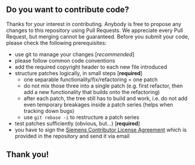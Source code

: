 <!--
SPDX-FileCopyrightText: Copyright (C) 2023 Siemens AG

SPDX-License-Identifier: MIT
-->

## Do you want to contribute code? ##

Thanks for your interest in contributing. Anybody is free to propose any changes to this repository using Pull Requests. We appreciate every Pull Request, but merging cannot be guaranteed. Before you submit your code, please check the following prerequisites: 
 
* use git to manage your changes [*recommended*]
* please follow common code conventions
* add the required copyright header to each new file introduced
* structure patches logically, in small steps [**required**]
    * one separable functionality/fix/refactoring = one patch
    * do not mix those three into a single patch (e.g. first refactor, then
      add a new functionality that builds onto the refactoring)
    * after each patch, the tree still has to build and work, i.e. do not add
      even temporary breakages inside a patch series (helps when tracking down
      bugs)
    * use `git rebase -i` to restructure a patch series
* test patches sufficiently (obvious, but...) [**required**]
* you have to sign the [Siemens Contributor License Agreement](https://cla-assistant.io/industrial-edge/) which is provided in the repository and send it via email

## Thank you! ##
